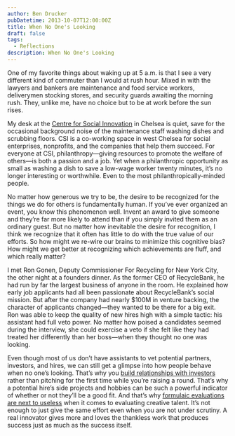 ```yaml
---
author: Ben Drucker
pubDatetime: 2013-10-07T12:00:00Z
title: When No One's Looking
draft: false
tags:
  - Reflections
description: When No One's Looking
---
```


One of my favorite things about waking up at 5 a.m. is that I see a very different kind of commuter than I would at rush hour. Mixed in with the lawyers and bankers are maintenance and food service workers, deliverymen stocking stores, and security guards awaiting the morning rush. They, unlike me, have no choice but to be at work before the sun rises.

My desk at the [Centre for Social Innovation](http://nyc.socialinnovation.org/) in Chelsea is quiet, save for the occasional background noise of the maintenance staff washing dishes and scrubbing floors. CSI is a co-working space in west Chelsea for social enterprises, nonprofits, and the companies that help them succeed. For everyone at CSI, philanthropy—giving resources to promote the welfare of others—is both a passion and a job. Yet when a philanthropic opportunity as small as washing a dish to save a low-wage worker twenty minutes, it’s no longer interesting or worthwhile. Even to the most philanthropically-minded people.

No matter how generous we try to be, the desire to be recognized for the things we do for others is fundamentally human. If you’ve ever organized an event, you know this phenomenon well. Invent an award to give someone and they’re far more likely to attend than if you simply invited them as an ordinary guest. But no matter how inevitable the desire for recognition, I think we recognize that it often has little to do with the true value of our efforts. So how might we re-wire our brains to minimize this cognitive bias? How might we get better at recognizing which achievements are fluff, and which really matter?

I met Ron Gonen, Deputy Commissioner For Recycling for New York City, the other night at a founders dinner. As the former CEO of RecycleBank, he had run by far the largest business of anyone in the room. He explained how early job applicants had all been passionate about RecycleBank’s social mission. But after the company had nearly $100M in venture backing, the character of applicants changed—they wanted to be there for a big exit. Ron was able to keep the quality of new hires high with a simple tactic: his assistant had full veto power. No matter how poised a candidates seemed during the interview, she could exercise a veto if she felt like they had treated her differently than her boss—when they thought no one was looking.

Even though most of us don’t have assistants to vet potential partners, investors, and hires, we can still get a glimpse into how people behave when no one’s looking. That’s why you [build relationships with investors](http://www.bothsidesofthetable.com/2009/08/08/wtf-is-traction-a-6-step-relationship-guide-to-vc/) rather than pitching for the first time while you’re raising a round. That’s why a potential hire’s side projects and hobbies can be such a powerful indicator of whether or not they’ll be a good fit. And that’s why [formulaic evaluations are next to useless](http://www.codingjohnson.com/he-got-1-percent-we-cant-hire-him?utm_source=buffer&utm_campaign=Buffer&utm_content=buffere640b&utm_medium=twitter#.UlKtnGRgakV) when it comes to evaluating creative talent. It’s not enough to just give the same effort even when you are not under scrutiny. A real innovator gives more and loves the thankless work that produces success just as much as the success itself.